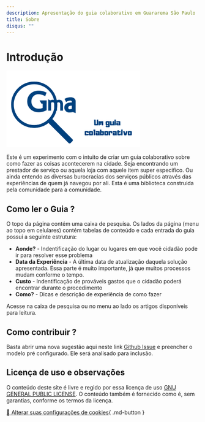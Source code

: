 ```yaml
---
description: Apresentação do guia colaborativo em Guararema São Paulo
title: Sobre
disqus: ""
---
```

# Introdução

![Apresentação](img/capa.png)

Este é um experimento com o intuito de criar um guia colaborativo sobre como fazer as coisas acontecerem na cidade. 
Seja encontrando um prestador de serviço ou aquela loja com aquele item super especifico. 
Ou ainda entendo as diversas burocracias dos serviços públicos através das experiências de quem já navegou por ali.
Esta é uma biblioteca construida pela comunidade para a comunidade.

## Como ler o Guia ?

O topo da página contém uma caixa de pesquisa. Os lados da página (menu ao topo em celulares) contém tabelas de conteúdo e cada entrada do guia possui a seguinte estrutura:

- **Aonde?** - Indentificação do lugar ou lugares em que você cidadão pode ir para resolver esse problema
- **Data da Experiência** - A última data de atualização daquela solução apresentada. Essa parte é muito importante, já que muitos processos mudam conforme o tempo.
- **Custo** - Indentificação de prováveis gastos que o cidadão poderá encontrar durante o procedimento
- **Como?** - Dicas e descrição de experiência de como fazer

Acesse na caixa de pesquisa ou no menu ao lado os artigos disponíveis para leitura.

## Como contribuir ?

Basta abrir uma nova sugestão aqui neste link [Github Issue](https://github.com/thethales/guararema/issues/new) e preencher o modelo pré configurado. Ele será analisado para inclusão.

## Licença de uso e observações

O conteúdo deste site é livre e regido por essa licença de uso [GNU GENERAL PUBLIC LICENSE](LICENSE.md). O conteúdo também é fornecido como é, sem garantias, conforme os termos da licença.

[🍪 Alterar suas configurações de cookies](#__consent){ .md-button }

